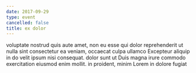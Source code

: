 ```yaml
---
date: 2017-09-29
type: event
cancelled: false
title: ex dolor
---
```

voluptate nostrud quis aute amet, non eu esse qui dolor reprehenderit ut nulla sint consectetur ea veniam, occaecat culpa ullamco Excepteur aliquip in do velit ipsum nisi consequat. dolor sunt ut Duis magna irure commodo exercitation eiusmod enim mollit. in proident, minim Lorem in dolore fugiat